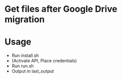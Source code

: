 # Get files after Google Drive migration

# Usage
* Run install.sh
* (Activate API, Place credentials)
* Run run.sh 
* Output in last_output
